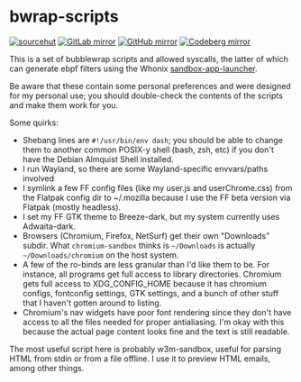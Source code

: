 bwrap-scripts
=============

[![sourcehut](https://img.shields.io/badge/repository-sourcehut-lightgrey.svg?logo=data:image/svg+xml;base64,PHN2ZyBmaWxsPSIjZmZmIiB2aWV3Qm94PSIwIDAgNTEyIDUxMiIgeG1sbnM9Imh0dHA6Ly93d3cudzMub3JnLzIwMDAvc3ZnIj48cGF0aCBkPSJNMjU2IDhDMTE5IDggOCAxMTkgOCAyNTZzMTExIDI0OCAyNDggMjQ4IDI0OC0xMTEgMjQ4LTI0OFMzOTMgOCAyNTYgOHptMCA0NDhjLTExMC41IDAtMjAwLTg5LjUtMjAwLTIwMFMxNDUuNSA1NiAyNTYgNTZzMjAwIDg5LjUgMjAwIDIwMC04OS41IDIwMC0yMDAgMjAweiIvPjwvc3ZnPg==)](https://sr.ht/~seirdy/bwrap-scripts) [![GitLab mirror](https://img.shields.io/badge/mirror-GitLab-orange.svg?logo=gitlab)](https://gitlab.com/Seirdy/bwrap-scripts) [![GitHub mirror](https://img.shields.io/badge/mirror-GitHub-black.svg?logo=github)](https://github.com/Seirdy/bwrap-scripts) [![Codeberg mirror](https://img.shields.io/badge/mirror-Codeberg-blue.svg?logo=codeberg)](https://codeberg.org/Seirdy/bwrap-scripts)

This is a set of bubblewrap scripts and allowed syscalls, the latter of which can generate ebpf filters using the Whonix [sandbox-app-launcher](https://github.com/Whonix/sandbox-app-launcher).

Be aware that these contain some personal preferences and were designed for my personal use; you should double-check the contents of the scripts and make them work for you.

Some quirks:

- Shebang lines are `#!/usr/bin/env dash`; you should be able to change them to another common POSIX-y shell (bash, zsh, etc) if you don't have the Debian Almquist Shell installed.
- I run Wayland, so there are some Wayland-specific envvars/paths involved
- I symlink a few FF config files (like my user.js and userChrome.css) from the Flatpak config dir to ~/.mozilla because I use the FF beta version via Flatpak (mostly headless).
- I set my FF GTK theme to Breeze-dark, but my system currently uses Adwaita-dark.
- Browsers (Chromium, Firefox, NetSurf) get their own "Downloads" subdir. What `chromium-sandbox` thinks is `~/Downloads` is actually `~/Downloads/chromium` on the host system.
- A few of the ro-binds are less granular than I'd like them to be. For instance, all programs get full access to library directories. Chromium gets full access to XDG_CONFIG_HOME because it has chromium configs, fontconfig settings, GTK settings, and a bunch of other stuff that I haven't gotten around to listing.
- Chromium's nav widgets have poor font rendering since they don't have access to all the files needed for proper antialiasing. I'm okay with this because the actual page content looks fine and the text is still readable.

The most useful script here is probably w3m-sandbox, useful for parsing HTML from stdin or from a file offline. I use it to preview HTML emails, among other things.
